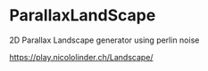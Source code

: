 # ParallaxLandScape

2D Parallax Landscape generator using perlin noise

https://play.nicololinder.ch/Landscape/
